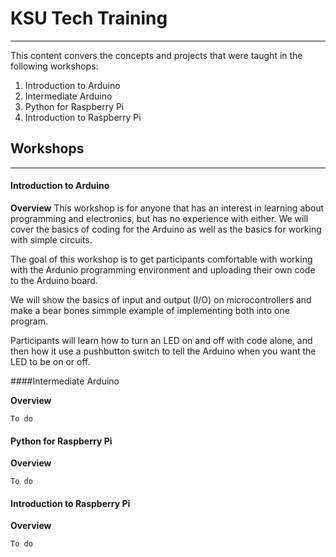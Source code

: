 # KSU Tech Training
---

This content convers the concepts and projects that were taught in the following workshops:

1. Introduction to Arduino
2. Intermediate Arduino
3. Python for Raspberry Pi
4. Introduction to Raspberry Pi

## Workshops
___

#### Introduction to Arduino

**Overview**
This workshop is for anyone that has an interest in learning about programming and electronics, but has no experience with either. We will cover the basics of coding for the Arduino as well as the basics for working with simple circuits.

The goal of this workshop is to get participants comfortable with working with the Ardunio programming environment and uploading their own code to the Arduino board.

We will show the basics of input and output (I/O) on microcontrollers and make a bear bones simmple example of implementing both into one program.

Participants will learn how to turn an LED on and off with code alone, and then how it use a pushbutton switch to tell the Arduino when you want the LED to be on or off.

####Intermediate Arduino

**Overview**

`To do`

#### Python for Raspberry Pi

**Overview**

`To do`

#### Introduction to Raspberry Pi

**Overview**

`To do`